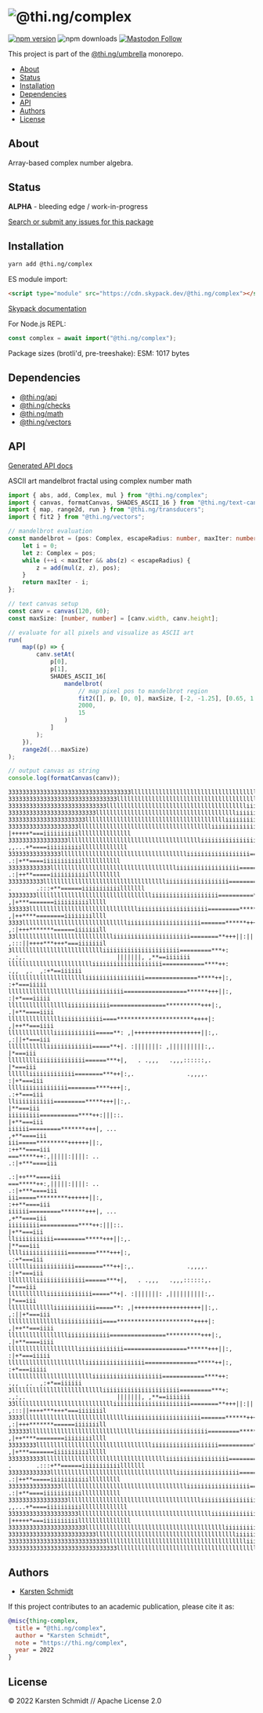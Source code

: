 <!-- This file is generated - DO NOT EDIT! -->

# ![@thi.ng/complex](https://media.thi.ng/umbrella/banners-20220914/thing-complex.svg?d0d78e75)

[![npm version](https://img.shields.io/npm/v/@thi.ng/complex.svg)](https://www.npmjs.com/package/@thi.ng/complex)
![npm downloads](https://img.shields.io/npm/dm/@thi.ng/complex.svg)
[![Mastodon Follow](https://img.shields.io/mastodon/follow/109331703950160316?domain=https%3A%2F%2Fmastodon.thi.ng&style=social)](https://mastodon.thi.ng/@toxi)

This project is part of the
[@thi.ng/umbrella](https://github.com/thi-ng/umbrella/) monorepo.

- [About](#about)
- [Status](#status)
- [Installation](#installation)
- [Dependencies](#dependencies)
- [API](#api)
- [Authors](#authors)
- [License](#license)

## About

Array-based complex number algebra.

## Status

**ALPHA** - bleeding edge / work-in-progress

[Search or submit any issues for this package](https://github.com/thi-ng/umbrella/issues?q=%5Bcomplex%5D+in%3Atitle)

## Installation

```bash
yarn add @thi.ng/complex
```

ES module import:

```html
<script type="module" src="https://cdn.skypack.dev/@thi.ng/complex"></script>
```

[Skypack documentation](https://docs.skypack.dev/)

For Node.js REPL:

```js
const complex = await import("@thi.ng/complex");
```

Package sizes (brotli'd, pre-treeshake): ESM: 1017 bytes

## Dependencies

- [@thi.ng/api](https://github.com/thi-ng/umbrella/tree/develop/packages/api)
- [@thi.ng/checks](https://github.com/thi-ng/umbrella/tree/develop/packages/checks)
- [@thi.ng/math](https://github.com/thi-ng/umbrella/tree/develop/packages/math)
- [@thi.ng/vectors](https://github.com/thi-ng/umbrella/tree/develop/packages/vectors)

## API

[Generated API docs](https://docs.thi.ng/umbrella/complex/)

ASCII art mandelbrot fractal using complex number math
```ts
import { abs, add, Complex, mul } from "@thi.ng/complex";
import { canvas, formatCanvas, SHADES_ASCII_16 } from "@thi.ng/text-canvas";
import { map, range2d, run } from "@thi.ng/transducers";
import { fit2 } from "@thi.ng/vectors";

// mandelbrot evaluation
const mandelbrot = (pos: Complex, escapeRadius: number, maxIter: number) => {
    let i = 0;
    let z: Complex = pos;
    while (++i < maxIter && abs(z) < escapeRadius) {
        z = add(mul(z, z), pos);
    }
    return maxIter - i;
};

// text canvas setup
const canv = canvas(120, 60);
const maxSize: [number, number] = [canv.width, canv.height];

// evaluate for all pixels and visualize as ASCII art
run(
    map((p) => {
        canv.setAt(
            p[0],
            p[1],
            SHADES_ASCII_16[
                mandelbrot(
                    // map pixel pos to mandelbrot region
                    fit2([], p, [0, 0], maxSize, [-2, -1.25], [0.65, 1.25]),
                    2000,
                    15
                )
            ]
        );
    }),
    range2d(...maxSize)
);

// output canvas as string
console.log(formatCanvas(canv));
```

```text
33333333333333333333333333333333333llllllllllllllllllllllllllllllllllllllllliiiiiiiiiiiiiilllllllllllllllllllllllllll333
3333333333333333333333333333333llllllllllllllllllllllllllllllllllllllllliiiiiiiiiiiiiiiiiiiiiilllllllllllllllllllllllll3
3333333333333333333333333333lllllllllllllllllllllllllllllllllllllllliiiiiiiiiiii=====iiiiiiiiiiiilllllllllllllllllllllll
3333333333333333333333333lllllllllllllllllllllllllllllllllllllllliiiiiiiiiiii===*+***=====iiiiiiiiiillllllllllllllllllll
3333333333333333333333lllllllllllllllllllllllllllllllllllllllliiiiiiiiiiiiii===**|,.|***=====iiiiiiiiillllllllllllllllll
33333333333333333333lllllllllllllllllllllllllllllllllllllliiiiiiiiiiiiiiii=====**+:  |+++++*===iiiiiiiiiilllllllllllllll
33333333333333333lllllllllllllllllllllllllllllllllllllliiiiiiiiiiiiiiiii======**++|,  ,,...+*====iiiiiiiiiilllllllllllll
333333333333333lllllllllllllllllllllllllllllllllllliiiiiiiiiiiiiiiiii=======***++||:.   .:|+**====iiiiiiiiiiilllllllllll
333333333333lllllllllllllllllllllllllllllllllllliiiiiiiiiiiiiiiiii========****++||:.    .:|++**=====iiiiiiiiiiilllllllll
3333333333llllllllllllllllllllllllllllllllllliiiiiiiiiiiiiiiiii=========****++|. .       .:::+**======iiiiiiiiiiilllllll
33333333llllllllllllllllllllllllllllllllliiiiiiiiiiiiiiiiiii==========*****+|,              ,|+***=======iiiiiiiiiilllll
333333llllllllllllllllllllllllllllllliiiiiiiiiiiiiiiiiiii=========*******+++|:,             ,|++****========iiiiiiiillll
3333lllllllllllllllllllllllllllllliiiiiiiiiiiiiiiiiiiii=======******++++++||::              ,:|+++*******======iiiiiiill
33lllllllllllllllllllllllllllliiiiiiiiiiiiiiiiiiiiii========**+++||:|||||:::,,.             ,:::||++++***+++*===iiiiiiil
3lllllllllllllllllllllllllliiiiiiiiiiiiiiiiiiiiii=========***+:     .,:,.                          |||||||, ,**==iiiiiii
lllllllllllllllllllllllliiiiiiiiiiiiiiiiiiii============****++:                                    .,,  ,.  ,:+*==iiiiii
lllllllllllllllllllllliiiiiiiiiiiiiiiii===============*****++|:,                                             :+*===iiiii
lllllllllllllllllllliiiiiiiiiiiii==================******+++||:,                                            :|+*===iiiii
llllllllllllllllliiiiiiiiiiii================**********+++|:,                                              .|+**====iiii
llllllllllllllliiiiiiiiiiii====**********************++++|:                                                ,|++**===iiii
llllllllllllliiiiiiiiiiii=====**: ,|+++++++++++++++++++||:,.                                                ,:||+*===iii
llllllllllliiiiiiiiiiiii=====**+|. :|||||||: ,||||||||||:,.                                                     |*===iii
lllllllliiiiiiiiiiiiii======***+|,   . .,,,   .,,,::::::,.                                                      |*===iii
lllllliiiiiiiiiiiii========***++|:,.               .,,,,.                                                     :|+*===iii
lllliiiiiiiiiiiii========****+++|:,                                                                           .:+*===iii
lliiiiiiiiiii=========*****+++||:,.                                                                            |**===iii
iiiiiiiii===========****++:|||::.                                                                             |+**===iii
iiiiii=========*******+++|, ...                                                                              ,+**====iii
iii=====*********++++++||:,                                                                                 :++**====iii
===*****++:,|||||:||||: ..                                                                                .:|+***====iii
                                                                                                         .:|++***====iii
===*****++:,|||||:||||: ..                                                                                .:|+***====iii
iii=====*********++++++||:,                                                                                 :++**====iii
iiiiii=========*******+++|, ...                                                                              ,+**====iii
iiiiiiiii===========****++:|||::.                                                                             |+**===iii
lliiiiiiiiiii=========*****+++||:,.                                                                            |**===iii
lllliiiiiiiiiiiii========****+++|:,                                                                           .:+*===iii
lllllliiiiiiiiiiiii========***++|:,.               .,,,,.                                                     :|+*===iii
lllllllliiiiiiiiiiiiii======***+|,   . .,,,   .,,,::::::,.                                                      |*===iii
llllllllllliiiiiiiiiiiii=====**+|. :|||||||: ,||||||||||:,.                                                     |*===iii
llllllllllllliiiiiiiiiiii=====**: ,|+++++++++++++++++++||:,.                                                ,:||+*===iii
llllllllllllllliiiiiiiiiiii====**********************++++|:                                                ,|++**===iiii
llllllllllllllllliiiiiiiiiiii================**********+++|:,                                              .|+**====iiii
lllllllllllllllllllliiiiiiiiiiiii==================******+++||:,                                            :|+*===iiiii
lllllllllllllllllllllliiiiiiiiiiiiiiiii===============*****++|:,                                             :+*===iiiii
lllllllllllllllllllllllliiiiiiiiiiiiiiiiiiii============****++:                                    .,,  ,.  ,:+*==iiiiii
3lllllllllllllllllllllllllliiiiiiiiiiiiiiiiiiiiii=========***+:     .,:,.                          |||||||, ,**==iiiiiii
33lllllllllllllllllllllllllllliiiiiiiiiiiiiiiiiiiiii========**+++||:|||||:::,,.             ,:::||++++***+++*===iiiiiiil
3333lllllllllllllllllllllllllllllliiiiiiiiiiiiiiiiiiiii=======******++++++||::              ,:|+++*******======iiiiiiill
333333llllllllllllllllllllllllllllllliiiiiiiiiiiiiiiiiiii=========*******+++|:,             ,|++****========iiiiiiiillll
33333333llllllllllllllllllllllllllllllllliiiiiiiiiiiiiiiiiii==========*****+|,              ,|+***=======iiiiiiiiiilllll
3333333333llllllllllllllllllllllllllllllllllliiiiiiiiiiiiiiiiii=========****++|. .       .:::+**======iiiiiiiiiiilllllll
333333333333lllllllllllllllllllllllllllllllllllliiiiiiiiiiiiiiiiii========****++||:.    .:|++**=====iiiiiiiiiiilllllllll
333333333333333lllllllllllllllllllllllllllllllllllliiiiiiiiiiiiiiiiii=======***++||:.   .:|+**====iiiiiiiiiiilllllllllll
33333333333333333lllllllllllllllllllllllllllllllllllllliiiiiiiiiiiiiiiii======**++|,  ,,...+*====iiiiiiiiiilllllllllllll
33333333333333333333lllllllllllllllllllllllllllllllllllllliiiiiiiiiiiiiiii=====**+:  |+++++*===iiiiiiiiiilllllllllllllll
3333333333333333333333lllllllllllllllllllllllllllllllllllllllliiiiiiiiiiiiii===**|,.|***=====iiiiiiiiillllllllllllllllll
3333333333333333333333333lllllllllllllllllllllllllllllllllllllllliiiiiiiiiiii===*+***=====iiiiiiiiiillllllllllllllllllll
3333333333333333333333333333lllllllllllllllllllllllllllllllllllllllliiiiiiiiiiii=====iiiiiiiiiiiilllllllllllllllllllllll
3333333333333333333333333333333llllllllllllllllllllllllllllllllllllllllliiiiiiiiiiiiiiiiiiiiiilllllllllllllllllllllllll3
```

## Authors

- [Karsten Schmidt](https://thi.ng)

If this project contributes to an academic publication, please cite it as:

```bibtex
@misc{thing-complex,
  title = "@thi.ng/complex",
  author = "Karsten Schmidt",
  note = "https://thi.ng/complex",
  year = 2022
}
```

## License

&copy; 2022 Karsten Schmidt // Apache License 2.0
